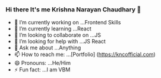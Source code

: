 ### Hi there It's me Krishna Narayan Chaudhary 👋


<!-- **kncofficial/kncofficial** is a ✨ _special_ ✨ repository because its `README.md` (this file) appears on your GitHub profile.  Here are some ideas to get you started: -->

- 🔭 I’m currently working on ...Frontend Skills
- 🌱 I’m currently learning ...React
- 👯 I’m looking to collaborate on ...JS
- 🤔 I’m looking for help with ...JS React
- 💬 Ask me about ...Anything
- 📫 How to reach me: ...[Portfolio] (https://kncofficial.com)
- 😄 Pronouns: ...He/Him
- ⚡ Fun fact: ...I am VBM 

